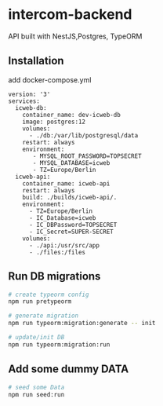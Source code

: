 # intercom-backend

API built with NestJS,Postgres, TypeORM

## Installation

add docker-compose.yml

```docker
version: '3'
services:
  icweb-db:
    container_name: dev-icweb-db
    image: postgres:12
    volumes:
      - ./db:/var/lib/postgresql/data
    restart: always
    environment:
       - MYSQL_ROOT_PASSWORD=TOPSECRET
       - MYSQL_DATABASE=icweb
       - TZ=Europe/Berlin
  icweb-api:
    container_name: icweb-api
    restart: always
    build: ./builds/icweb-api/.
    environment:
      - TZ=Europe/Berlin
      - IC_Database=icweb
      - IC_DBPassword=TOPSECRET
      - IC_Secret=SUPER-SECRET
    volumes:
      - ./api:/usr/src/app
      - ./files:/files

```

## Run DB migrations

```bash
# create typeorm config
npm run pretypeorm

# generate migration
npm run typeorm:migration:generate -- init

# update/init DB
npm run typeorm:migration:run
```

## Add some dummy DATA

```bash
# seed some Data
npm run seed:run
```
